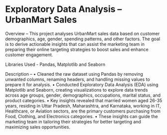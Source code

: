 # Exploratory Data Analysis – UrbanMart Sales

Overview – This project analyses UrbanMart sales data based on customer demographics, age, gender, spending patterns, and other factors. The goal is to derive actionable insights that can assist the marketing team in preparing their online targeting strategies to boost sales and enhance customer engagement.

Libraries Used - Pandas, Matplotlib and Seaborn

Description – 
•	Cleaned the raw dataset using Pandas by removing unwanted columns, renaming headers, and handling missing values to prepare it for analysis.
•	Conducted Exploratory Data Analysis (EDA) using Matplotlib and Seaborn, creating visualizations to explore data trends across age groups, gender, demographics, occupations, marital status, and product categories.
•	Key insights revealed that married women aged 26-35 years, residing in Uttar Pradesh, Maharashtra, and Karnataka, working in IT, Healthcare, or Aviation sectors, are the primary customers purchasing from Food, Clothing, and Electronics categories.
•	These insights can guide the marketing team in tailoring their strategies for better targeting and maximizing sales opportunities.
